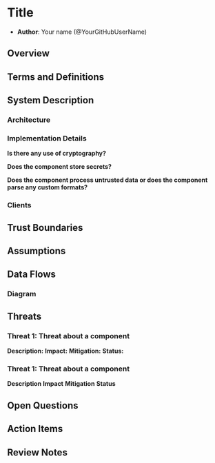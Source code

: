 # Title

- **Author**: Your name (@YourGitHubUserName)

## Overview

<!--
Provide a succinct high-level description of the system, feature, or component being analyzed. Explain why a threat model is being created for this system, feature, or component. This section should be one to three paragraphs long and understandable by someone outside the Radius team.

Provide links to supporting documentation like feature specs and design documents rather than duplicating information.
-->

## Terms and Definitions

<!--
Include any terms, definitions, or acronyms that are used in this threat model document to assist the reader. They may or may not be part of the user-facing experience once implemented, and can be specific to this design context.
-->

## System Description

<!--
Provide a detailed description of the system or feature being modeled. Include information key components, and interactions with other systems.
-->

### Architecture

<!-- Overview of the system architecture of the component that is being discussed in this document. -->

### Implementation Details

<!-- What are the components of the implementation -->

**Is there any use of cryptography?**

<!-- Answer YES/NO and, if yes, please describe (the type of the cryptography used, their purpose, and libraries used) -->

<!-- Examples can include encryption and hashing. -->

**Does the component store secrets?**

<!-- Answer YES/NO and, if yes, please describe the type of data and how it is stored. -->

**Does the component process untrusted data or does the component parse any custom formats?**

<!-- Answer YES/NO and, if yes, please describe the type of data and the libraries that are used to parse the data. -->

<!-- Ex: data coming from a user. -->

### Clients

<!-- Clients that communicate with the component that is being reviewed in the threat model. -->

## Trust Boundaries

<!-- Define the limits within which components can interact without additional security checks. They help identify where security controls are needed to protect against threats. -->

## Assumptions

<!-- Outline the conditions presumed to be true for the threat model. These assumptions set the context and scope, highlighting what is considered secure and what is not evaluated. -->

## Data Flows

<!--
Include a diagram of the system architecture, showing how different components interact. Highlight any areas where security controls are implemented or where threats might be present.
-->

### Diagram

<!-- The diagram for the threat model. It can be done by using Microsoft Threat Modeling Tool. -->

## Threats

<!--

Use this section to list possible security threats.

For an primer on types of threats please see: https://en.wikipedia.org/wiki/STRIDE_model

Good threats are specific to the design and implementation of the system.

Good: `A malicious user could spoof the 'user id' field and request another user's data leading to unauthorized information disclosure.`

Bad: `If we have a bug, a user might see data they are not authorized to see.`

For each threat copy-paste and fill-out the template below. DO NOT omit fields if you are unsure of the answers.

-->

### Threat 1: Threat about a component

**Description:** <!-- Provide a clear and specific description of the threat, including any malicious actions or system conditions that would cause a vulnerability. -->
**Impact:** <!-- Provide a clear and specific description of the impact if this threat were exploited. -->
**Mitigation:** <!-- Describe the existing or possible mitigations in place for this threat. -->
**Status:** <!-- Describe the status of each mitigation. Is this mitigation already in place (active or planned)? If this mitigation on-by-default or does it require setup by the user?  -->

<!--

And example threat is talking about two servers: Server A and Server B. These servers talk to each other to trigger some actions.

### Threat 1: Spoofing Server A could cause information disclosure

**Description:** An attacker can spoof Server A by tampering with the configuration in the Server B. Server B will start sending requests to the fake Server A which will cause information disclosure.

**Impact:** All data that should be sent to the Server A by Server B will be available to the fake Server A including payloads, headers, and other sensitive information.

**Mitigation:**

1. Regularly rotate and manage server credentials.
2. Use Role-Based Access Control (RBAC) to limit permissions and enforce the principle of least privilege.
3. Monitor and audit API server access logs for suspicious activities.

**Status:**

- Credential rotation and management: Active
- RBAC implementation: Active
- Monitoring and auditing: Active

-->

### Threat 1: Threat about a component

**Description**
**Impact**
**Mitigation**
**Status**

## Open Questions

<!--
List any unresolved questions or uncertainties about the threat model. Use this section to gather feedback from experts or team members and to track decisions made during the review process.
-->

## Action Items

<!--
The list of action items that will be done in order to improve the safety of the system.
-->

## Review Notes

<!--
Update this section with the decisions and feedback from the threat model review meeting. Document any changes made to the model based on the review.
-->
